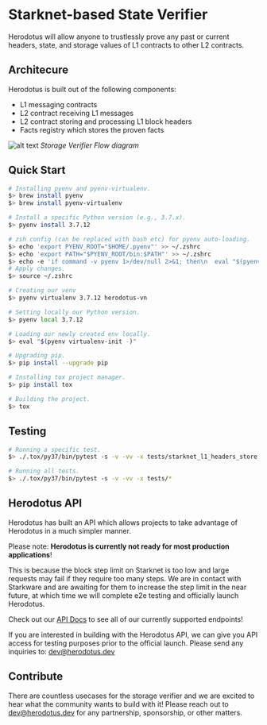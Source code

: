 # Starknet-based State Verifier

Herodotus will allow anyone to trustlessly prove any past or current headers, state, and storage values of L1 contracts to other L2 contracts.

## Architecure

Herodotus is built out of the following components:

- L1 messaging contracts
- L2 contract receiving L1 messages
- L2 contract storing and processing L1 block headers
- Facts registry which stores the proven facts

![alt text](https://github.com/marcellobardus/starknet-l2-storage-verifier/blob/master/.github/storage-verifier.png?raw=true)
_Storage Verifier Flow diagram_

## Quick Start
```sh
# Installing pyenv and pyenv-virtualenv.
$> brew install pyenv
$> brew install pyenv-virtualenv

# Install a specific Python version (e.g., 3.7.x).
$> pyenv install 3.7.12

# zsh config (can be replaced with bash etc) for pyenv auto-loading.
$> echo 'export PYENV_ROOT="$HOME/.pyenv"' >> ~/.zshrc
$> echo 'export PATH="$PYENV_ROOT/bin:$PATH"' >> ~/.zshrc
$> echo -e 'if command -v pyenv 1>/dev/null 2>&1; then\n  eval "$(pyenv init --path)"\n  eval "$(pyenv init -)"\nfi' >> ~/.zshrc\n
# Apply changes.
$> source ~/.zshrc

# Creating our venv
$> pyenv virtualenv 3.7.12 herodotus-vn

# Setting locally our Python version.
$> pyenv local 3.7.12

# Loading our newly created env locally.
$> eval "$(pyenv virtualenv-init -)"

# Upgrading pip.
$> pip install --upgrade pip

# Installing tox project manager.
$> pip install tox

# Building the project.
$> tox
```

## Testing

```sh
# Running a specific test.
$> ./.tox/py37/bin/pytest -s -v -vv -x tests/starknet_l1_headers_store.py

# Running all tests.
$> ./.tox/py37/bin/pytest -s -v -vv -x tests/*
```

## Herodotus API

Herodotus has built an API which allows projects to take advantage of Herodotus in a much simpler manner.

Please note: **Herodotus is currently not ready for most production applications**!

This is because the block step limit on Starknet is too low and large requests may fail if they require too many steps. We are in contact with Starkware and are awaiting for them to increase the step limit in the near future, at which time we will complete e2e testing and officially launch Herodotus.

Check out our [API Docs](https://docs.herodotus.dev) to see all of our currently supported endpoints!

If you are interested in building with the Herodotus API, we can give you API access for testing purposes prior to the official launch. Please send any inquiries to: <dev@herodotus.dev>

## Contribute

There are countless usecases for the storage verifier and we are excited to hear what the community wants to build with it! Please reach out to <dev@herodotus.dev> for any partnership, sponsorship, or other matters.

